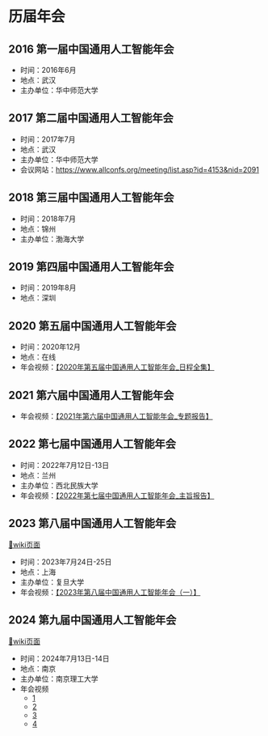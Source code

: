 # 历届年会

## 2016 第一届中国通用人工智能年会

- 时间：2016年6月
- 地点：武汉
- 主办单位：华中师范大学

## 2017 第二届中国通用人工智能年会

- 时间：2017年7月
- 地点：武汉
- 主办单位：华中师范大学
- 会议网站：<https://www.allconfs.org/meeting/list.asp?id=4153&nid=2091>

## 2018 第三届中国通用人工智能年会

- 时间：2018年7月
- 地点：锦州
- 主办单位：渤海大学

## 2019 第四届中国通用人工智能年会

- 时间：2019年8月
- 地点：深圳

## 2020 第五届中国通用人工智能年会

- 时间：2020年12月
- 地点：在线
- 年会视频：[【2020年第五届中国通用人工智能年会_日程全集】](https://www.bilibili.com/video/BV1y64y1f7Nf)

## 2021 第六届中国通用人工智能年会

- 年会视频：[【2021年第六届中国通用人工智能年会_专题报告】](https://www.bilibili.com/video/BV1db4y1Y7Hw)

## 2022 第七届中国通用人工智能年会

- 时间：2022年7月12日-13日
- 地点：兰州
- 主办单位：西北民族大学
- 年会视频：[【2022年第七届中国通用人工智能年会_主旨报告】](https://www.bilibili.com/video/BV1fS4y177JZ)

## 2023 第八届中国通用人工智能年会

[🔗wiki页面](2023.md)

- 时间：2023年7月24日-25日
- 地点：上海
- 主办单位：复旦大学
- 年会视频：[【2023年第八届中国通用人工智能年会（一）】](https://www.bilibili.com/video/BV11M4y1p7mG)

## 2024 第九届中国通用人工智能年会

[🔗wiki页面](2024.md)

- 时间：2024年7月13日-14日
- 地点：南京
- 主办单位：南京理工大学
- 年会视频
    - [1](https://www.bilibili.com/video/BV1p4421D78q)
    - [2](https://www.bilibili.com/video/BV1zE421A7rr)
    - [3](https://www.bilibili.com/video/BV1Ff421B7sp)
    - [4](https://www.bilibili.com/video/BV1dx4y1x7Vn)
